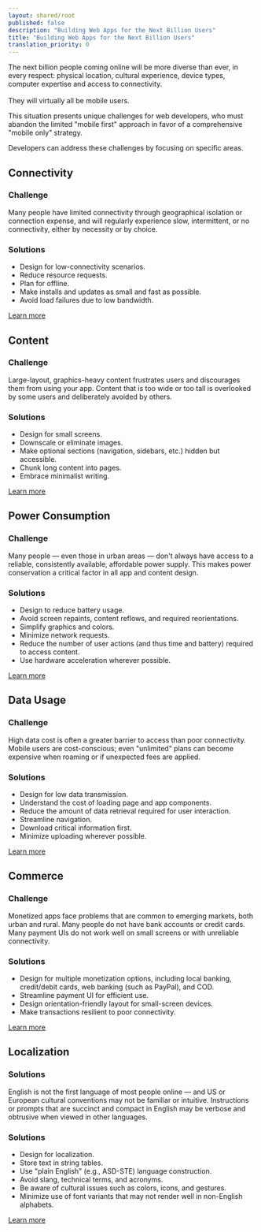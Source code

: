```yaml
---
layout: shared/root
published: false
description: "Building Web Apps for the Next Billion Users"
title: "Building Web Apps for the Next Billion Users"
translation_priority: 0
---
```


<style>
.mdl-layout__content {
    padding: 20px 0 0 100px;
    }
</style>

<p class="intro">The next billion people coming online will be more diverse than ever, in every respect: physical location, cultural experience, device types, computer expertise and access to connectivity.
<br><br>
They will virtually all be mobile users.
</p>

This situation presents unique challenges for web developers, who must abandon the limited "mobile first" approach in favor of a comprehensive "mobile only" strategy.

Developers can address these challenges by focusing on specific areas.


## Connectivity

### Challenge

Many people have limited connectivity through geographical isolation or connection expense, and will regularly experience slow, intermittent, or no connectivity, either by necessity or by choice.

### Solutions

* Design for low-connectivity scenarios.
* Reduce resource requests.
* Plan for offline.
* Make installs and updates as small and fast as possible.
* Avoid load failures due to low bandwidth.

[Learn more](.)


## Content

### Challenge

Large-layout, graphics-heavy content frustrates users and discourages them from using your app. Content that is too wide or too tall is overlooked by some users and deliberately avoided by others.

### Solutions

* Design for small screens.
* Downscale or eliminate images.
* Make optional sections (navigation, sidebars, etc.) hidden but accessible.
* Chunk long content into pages.
* Embrace minimalist writing.

[Learn more](.)


## Power Consumption

### Challenge

Many people — even those in urban areas — don't always have access to a reliable, consistently available, affordable power supply. This makes power conservation a critical factor in all app and content design.

### Solutions

* Design to reduce battery usage.
* Avoid screen repaints, content reflows, and required reorientations.
* Simplify graphics and colors.
* Minimize network requests.
* Reduce the number of user actions (and thus time and battery) required to access content.
* Use hardware acceleration wherever possible.

[Learn more](.)


## Data Usage

### Challenge

High data cost is often a greater barrier to access than poor connectivity. Mobile users are cost-conscious; even "unlimited" plans can become expensive when roaming or if unexpected fees are applied.

### Solutions

* Design for low data transmission.
* Understand the cost of loading page and app components.
* Reduce the amount of data retrieval required for user interaction.
* Streamline navigation.
* Download critical information first.
* Minimize uploading wherever possible.

[Learn more](.)


## Commerce

### Challenge

Monetized apps face problems that are common to emerging markets, both urban and rural. Many people do not have bank accounts or credit cards. Many payment UIs do not work well on small screens or with unreliable connectivity.

### Solutions

* Design for multiple monetization options, including local banking, credit/debit cards, web banking (such as PayPal), and COD.
* Streamline payment UI for efficient use.
* Design orientation-friendly layout for small-screen devices.
* Make transactions resilient to poor connectivity.

[Learn more](.)


## Localization

### Solutions

English is not the first language of most people online — and US or European cultural conventions may not be familiar or intuitive. Instructions or prompts that are succinct and compact in English may be verbose and obtrusive when viewed in other languages.

### Solutions

* Design for localization.
* Store text in string tables.
* Use "plain English" (e.g., ASD-STE) language construction.
* Avoid slang, technical terms, and acronyms.
* Be aware of cultural issues such as colors, icons, and gestures.
* Minimize use of font variants that may not render well in non-English alphabets.

[Learn more](.)
